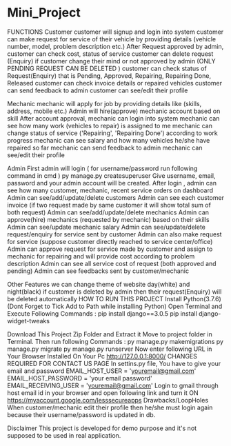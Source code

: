 # Mini_Project

FUNCTIONS
Customer
customer will signup and login into system
customer can make request for service of their vehicle by providing details (vehicle number, model, problem description etc.)
After Request approved by admin, customer can check cost, status of service
customer can delete request (Enquiry) if customer change their mind or not approved by admin (ONLY PENDING REQUEST CAN BE DELETED )
customer can check status of Request(Enquiry) that is Pending, Approved, Repairing, Repairing Done, Released
customer can check invoice details or repaired vehicles
customer can send feedback to admin
customer can see/edit their profile

Mechanic
mechanic will apply for job by providing details like (skills, address, mobile etc.)
Admin will hire(approve) mechanic account based on skill
After account approval, mechanic can login into system
mechanic can see how many work (vehicles to repair) is assigned to me
mechanic can change status of service ('Repairing', 'Repairing Done') according to work progress
mechanic can see salary and how many vehicles he/she have repaired so far
mechanic can send feedback to admin
mechanic can see/edit their profile

Admin
First admin will login ( for username/password run following command in cmd )
py manage.py createsuperuser
Give username, email, password and your admin account will be created.
After login , admin can see how many customer, mechanic, recent service orders on dashboard
Admin can see/add/update/delete customers
Admin can see each customer invoice (if two request made by same customer it will show total sum of both request)
Admin can see/add/update/delete mechanics
Admin can approve(hire) mechanics (requested by mechanic) based on their skills
Admin can see/update mechanic salary
Admin can see/update/delete request/enquiry for service sent by customer
Admin can also make request for service (suppose customer directly reached to service center/office)
Admin can approve request for service made by customer and assign to mechanic for repairing and will provide cost according to problem description
Admin can see all service cost of request (both approved and pending)
Admin can see feedbacks sent by customer/mechanic

Other Features
we can change theme of website day(white) and night(black)
if customer is deleted by admin then their request(Enquiry) will be deleted automatically
HOW TO RUN THIS PROJECT
Install Python(3.7.6) (Dont Forget to Tick Add to Path while installing Python)
Open Terminal and Execute Following Commands :
pip install django==3.0.5
pip install django-widget-tweaks

Download This Project Zip Folder and Extract it
Move to project folder in Terminal. Then run following Commands :
py manage.py makemigrations
py manage.py migrate
py manage.py runserver
Now enter following URL in Your Browser Installed On Your Pc
http://127.0.0.1:8000/
CHANGES REQUIRED FOR CONTACT US PAGE
In settins.py file, You have to give your email and password
EMAIL_HOST_USER = 'youremail@gmail.com'
EMAIL_HOST_PASSWORD = 'your email password'
EMAIL_RECEIVING_USER = 'youremail@gmail.com'
Login to gmail through host email id in your browser and open following link and turn it ON
https://myaccount.google.com/lesssecureapps
Drawbacks/LoopHoles
When customer/mechanic edit their profile then he/she must login again because their username/password is updated in db.

Disclaimer
This project is developed for demo purpose and it's not supposed to be used in real application.
